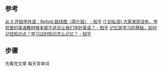 ## 参考
[从 0 开始学外语：Refold 路线图（简化版） - 知乎](https://zhuanlan.zhihu.com/p/585666622)
[(1 封私信) 大家发现没有，学校里的英语教材根本就不适合让我们学好英语？ - 知乎](https://www.zhihu.com/question/511386158/answer/2583231987?utm_psn=1877276747399041024)
[记忆是学习的基础，如何记住知识点？学习过的知识怎么记忆？ - 知乎](https://www.zhihu.com/question/10162332481/answer/106940103882?utm_psn=1877273094592286720)
## 步骤
先看完文章
每天背单词
